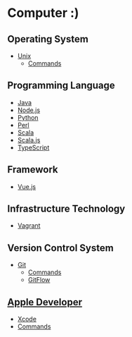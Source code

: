 Computer :)
========

Operating System
--------
- [Unix](unix)
  * [Commands](unix/commands.sh)

Programming Language
--------
- [Java](java)
- [Node.js](nodejs)
- [Python](python)
- [Perl](perl)
- [Scala](scala)
- [Scala.js](scalajs)
- [TypeScript](typescript)

Framework
--------
- [Vue.js](vuejs)

Infrastructure Technology
--------
- [Vagrant](infrastructure/vagrants)

Version Control System
--------
- [Git](git)
  * [Commands](git/commands.sh)
  * [GitFlow](git/gitflow.md)

[Apple Developer](apple-developer)
--------
- [Xcode](apple-developer/xcode)
- [Commands](apple-developer/commands.sh)
